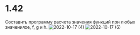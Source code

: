 # 1.42
Составить программу расчета значения функций при любых значенияхe, f, g и h.
![2022-10-17 (4)](https://user-images.githubusercontent.com/113889184/196109364-cf151348-2044-41d7-a234-ad5f4f58a3af.png)
![2022-10-17 (6)](https://user-images.githubusercontent.com/113889184/196109700-c417aaad-a8db-4b2a-8341-4bd5474f55e2.png)
